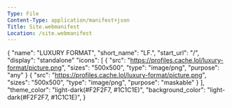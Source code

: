 ```yaml
---
Type: File
Content-Type: application/manifest+json
Title: Site.webmanifest
Location: /site.webmanifest
---
```


{
  "name": "LUXURY FORMAT",
  "short_name": "LF.",
  "start_url": "/",
  "display": "standalone"
  "icons": [
    {
      "src": "https://profiles.cache.lol/luxury-format/picture.png",
      "sizes": "500x500",
      "type": "image/png",
      "purpose": "any"
    }
    {
      "src": "https://profiles.cache.lol/luxury-format/picture.png",
      "sizes": "500x500",
      "type": "image/png",
      "purpose": "maskable"
    }
  ],
  "theme_color": "light-dark(#F2F2F7, #1C1C1E)",
  "background_color": "light-dark(#F2F2F7, #1C1C1E)",
}
